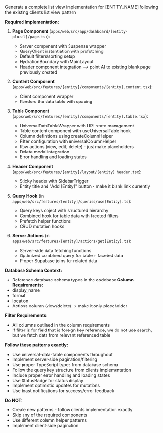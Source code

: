 Generate a complete list view implementation for [ENTITY_NAME] following the existing 
 clients list view pattern

  **Required Implementation:**

  1. **Page Component** (`apps/web/src/app/dashboard/[entity-plural]/page.tsx`):
     - Server component with Suspense wrapper
     - QueryClient instantiation with prefetching
     - Default filters/sorting setup
     - HydrationBoundary with MainLayout
     - Header component integration
—-> point AI to existing blank page previously created

  2. **Content Component** 
  (`apps/web/src/features/[entity]/components/[entity].content.tsx`):
     - Client component wrapper
     - Renders the data table with spacing

  3. **Table Component** (`apps/web/src/features/[entity]/components/[entity].table.tsx`):
     - UniversalDataTableWrapper with URL state management
     - Table content component with useUniversalTable hook
     - Column definitions using createColumnHelper
     - Filter configuration with universalColumnHelper
     - Row actions (view, edit, delete) - just make placeholders
     - Delete modal integration
     - Error handling and loading states

  4. **Header Component** (`apps/web/src/features/[entity]/layout/[entity].header.tsx`):
     - Sticky header with SidebarTrigger
     - Entity title and "Add [Entity]" button - make it blank link currently

  5. **Query Hook** (in `apps/web/src/features/[entity]/queries/use[Entity].ts`):
     - Query keys object with structured hierarchy
     - Combined hook for table data with faceted filters
     - Prefetch helper functions
     - CRUD mutation hooks

  6. **Server Actions** (in `apps/web/src/features/[entity]/actions/get[Entity].ts`):
     - Server-side data fetching functions
     - Optimized combined query for table + faceted data
     - Proper Supabase joins for related data

  **Database Schema Context:**
  - Reference database schema types in the codebase
  **Column Requirements:**
  - display_name
  - format
  - location
  - Actions column (view/delete) -> make it only placeholder

  **Filter Requirements:**
  - All columns outlined in the column requirements
  - If filter is for field that is foreign key reference, we do not use search, but we fetch data from relevant referenced table

  **Follow these patterns exactly:**
  - Use universal-data-table components throughout
  - Implement server-side pagination/filtering
  - Use proper TypeScript types from database schema
  - Follow the query key structure from clients implementation
  - Include proper error handling and loading states
  - Use StatusBadge for status display
  - Implement optimistic updates for mutations
  - Use toast notifications for success/error feedback

  **Do NOT:**
  - Create new patterns - follow clients implementation exactly
  - Skip any of the required components
  - Use different column helper patterns
  - Implement client-side pagination

